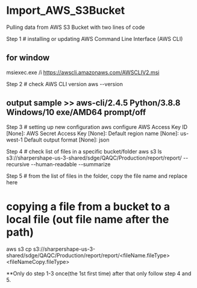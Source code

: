 # Import_AWS_S3Bucket
Pulling data from AWS S3 Bucket with two lines of code

Step 1 # installing or updating AWS Command Line Interface (AWS CLI)
## for window
msiexec.exe /i https://awscli.amazonaws.com/AWSCLIV2.msi

Step 2 # check AWS CLI version
aws --version
## output sample >> aws-cli/2.4.5 Python/3.8.8 Windows/10 exe/AMD64 prompt/off

Step 3 # setting up new configuration 
aws configure
AWS Access Key ID [None]: <your access key id>
AWS Secret Access Key [None]: <your secret access key>
Default region name [None]: us-west-1
Default output format [None]: json

Step 4 # check list of files in a specific bucket/folder
aws s3 ls s3://sharpershape-us-3-shared/sdge/QAQC/Production/report/report/ --recursive --human-readable --summarize

Step 5 # from the list of files in the folder, copy the file name and replace here
# copying a file from a bucket to a local file (out file name after the path)
aws s3 cp s3://sharpershape-us-3-shared/sdge/QAQC/Production/report/report/<fileName.fileType> <fileNameCopy.fileType>

**Only do step 1-3 once(the 1st first time) after that only follow step 4 and 5.
